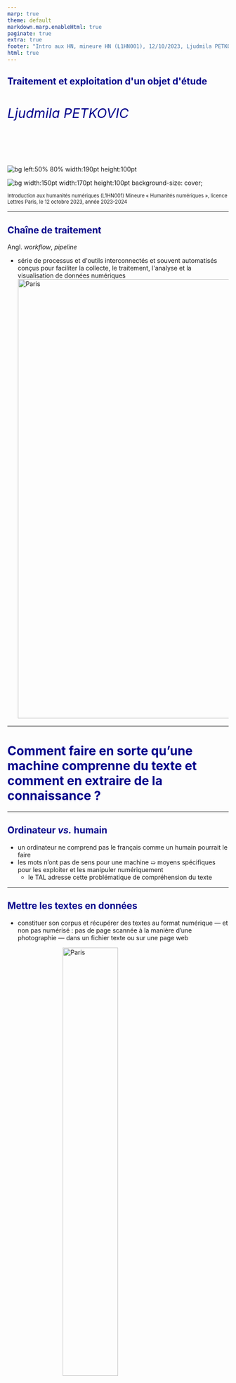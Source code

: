 ```yaml
---
marp: true
theme: default
markdown.marp.enableHtml: true
paginate: true
extra: true
footer: "Intro aux HN, mineure HN (L1HN001), 12/10/2023, Ljudmila PETKOVIC"
html: true
---
```


  <style type="text/css">
  section {
    background-color: white;
    color: black;
  }

@import url('//maxcdn.bootstrapcdn.com/font-awesome/4.2.0/css/font-awesome.min.css');

td {
  text-align: center;
}

h1 {
    color: DarkBlue;
  }

  

  h2 {
    color: DarkBlue;
  }

  h3 {
    color: DarkBlue;
  }

  h4 {
    color: DarkBlue;
  }

  h5 {
    color: DarkBlue;
  }

  h6 {
    color: DarkBlue;
    font-size: 30px;
    font-weight:normal;
  }

  blockquote {
    background: #ffedcc;
    border-left: 10px solid #d1bf9d;
    margin: 1.5em 10px;
    padding: 0.5em 10px;
  }
  blockquote:before{
    content: unset;
  }

  blockquote:after{
    content: unset;
  }

  medium-text {
      font-size: 0.9rem;
    }

  small-text {
      font-size: 0.7rem;
    }

  smaller-text {
      font-size: 0.5rem;
    }

  .center {
   display: block;
     margin-left: auto;
   margin-right: auto;
     width: 50%;
  }

    #content {
          position: relative;
      }
      #content img {
          position: absolute;
          top: -600px;
          right: 0px;
      }

.info-msg,
.success-msg,
.warning-msg,
.error-msg {
  margin: 5px 0;
  margin-bottom: 20px;
  padding: 10px;
  border-radius: 5px 5px 5px 5px;
  border: 2px solid transparent;
  border-color: transparent;
}
.info-msg {
  color: #059;
  background-color: #BEF;
}
.success-msg {
  color: #270;
  background-color: #DFF2BF;
}
.warning-msg {
  color: #9F6000;
  background-color: #FEEFB3;
}
.error-msg {
  color: #D8000C;
  background-color: #FFBABA;
}



  </style>





  <!-- _class: lead -->

  ## Traitement et exploitation d'un objet d'étude

  ###### Ljudmila PETKOVIC

  <br>

  ![bg left:50% 80% width:190pt height:100pt](https://htl.cnrs.fr/wp-content/uploads/2021/05/sorbonne_nouvelle-devise-trapezes_bleu-e1622639412877.png) 


  ![bg width:150pt width:170pt height:100pt background-size: cover;](https://www.leaders.com.tn/uploads/content/thumbnails/155414613656_content.jpg) 


  <small-text>

  Introduction aux humanités numériques (L1HN001)
  Mineure « Humanités numériques », licence Lettres 
  Paris, le 12 octobre 2023, année 2023-2024

  </small-text>

---

## Chaîne de traitement

Angl. *workflow*, *pipeline* 

* série de processus et d'outils interconnectés et souvent automatisés conçus pour faciliter la collecte, le traitement, l'analyse et la visualisation de données numériques <img src="file:///home/ljudmila/Bureau/SN/IHN_L1HN001/cours/IHN_Ljudmila_PETKOVIC/cours_4_Traitement_Exploitation/img/workflow_IHN.png" alt="Paris" width="1000">

---

# Comment faire en sorte qu’une machine comprenne du texte et comment en extraire de la connaissance ?

---

## Ordinateur *vs.* humain

* un ordinateur ne comprend pas le français comme un humain pourrait le faire
* les mots n’ont pas de sens pour une machine ➯ moyens spécifiques pour les exploiter et les manipuler numériquement
  * le TAL adresse cette problématique de compréhension du texte 

---

## Mettre les textes en données

* constituer son corpus et récupérer des textes au format numérique — et non pas numérisé : pas de page scannée à la manière d’une photographie — dans un fichier texte ou sur une page web 

<img src="file:///home/ljudmila/Bureau/SN/IHN_L1HN001/cours/IHN_Ljudmila_PETKOVIC/cours_4_Traitement_Exploitation/img/acquisition.png" alt="Paris" width="500" class="center">

---

## Qu’est-ce que l’analyse de données textuelles ?

Mettre en données un texte, c’est en extraire des données organisées :

<style type="text/css">
.tg  {border-collapse:collapse;border-spacing:0;}
.tg td{border-color:black;border-style:solid;border-width:1px;font-family:Arial, sans-serif;font-size:14px;
  overflow:hidden;padding:10px 5px;word-break:normal;}
.tg th{border-color:black;border-style:solid;border-width:1px;font-family:Arial, sans-serif;font-size:14px;
  font-weight:normal;overflow:hidden;padding:10px 5px;word-break:normal;}
.tg .tg-z3id{border-color:#ffffff;color:#87321f;font-size:26px;font-weight:bold;text-align:left;vertical-align:top}
.tg .tg-b5gb{border-color:#ffffff;font-size:25px;text-align:left;vertical-align:top}
</style>
<table class="tg">
<thead>
  <tr>
    <th class="tg-z3id">fréquences</th>
    <th class="tg-b5gb">nombre de mots dans une phrase, dans le corpus</th>
  </tr>
</thead>
<tbody>
  <tr>
    <td class="tg-z3id">concordances</td>
    <td class="tg-b5gb"><span style="font-weight:400;font-style:normal">occurrences d’un mot dans son contexte</span></td>
  </tr>
  <tr>
    <td class="tg-z3id">index</td>
    <td class="tg-b5gb">liste hiérarchisée des mots les plus employés</td>
  </tr>
  <tr>
    <td class="tg-z3id">étiquetage morphosyntaxique</td>
    <td class="tg-b5gb">assigner chaque mot d'un texte à sa catégorie grammaticale</td>
  </tr>
  <tr>
    <td class="tg-z3id">relations</td>
    <td class="tg-b5gb">compte d’interactions entre tel et tel élément (p. ex. personnage)</td>
  </tr>
  <tr>
    <td class="tg-z3id">collocations (co-occurrences)</td>
    <td class="tg-b5gb">mots associés fréquemment</td>
  </tr>
</tbody>
</table>


* <small-text>comparer des auteurs, différents chapitres d’une même œuvre, différentes œuvres d’un même auteur...</small-text>

---

## Premières pistes d’analyses

* « **liberté** de presse », « **liberté** de pensée »...

<p align="center" width="100%">
    <img width="100%" src="file:///home/ljudmila/Bureau/SN/IHN_L1HN001/cours/IHN_Ljudmila_PETKOVIC/cours_4_Traitement_Exploitation/img/liberte.png">
</p>



<p style="text-align: center;"><small-text>Tableau et représentation des collocations du mot « liberté » dans <i>Actes et paroles</i> de Victor Hugo.</small-text></p>

---

## Outils de mise en données des textes

Pour transformer un texte en données organisées nous pouvons utiliser des logiciels, des services dédiés, ou entrer nous-même des données textuelles dans un tableur. 

* l’exploitation des textes nécessite qu’ils soient accessibles dans un format numérique exploitable par les services ou logiciels
* privilégier l’exploitation des textes accessibles dans le domaine public ou disponibles sous licence ouverte de type *creative commons* 

<div style="padding: 15px; border: 1px solid transparent; border-color: transparent; margin-bottom: 20px; border-radius: 4px; color: #a94442; background-color: #f2dede; border-color: #ebccd1;">
Avant d'être utilisables numériquement, les textes doivent subir un pré-traitement
(nettoyage).
</div>



---

## Gestion du paratexte

* crédits, mentions légales... ➯ besoin d'un nettoyage plus ciblé (programmation)

<table align="center">
  <tr>
    <td> <a href="https://fr.wikisource.org/wiki/Hamlet/Traduction_Hugo,_1865/Le_premier_Hamlet"><img src="file:///home/ljudmila/Bureau/SN/IHN_L1HN001/cours/IHN_Ljudmila_PETKOVIC/cours_4_Traitement_Exploitation/img/wikisource.png"  alt="1" width = 350 height = 400 ></a></td>
   <td><img src="file:///home/ljudmila/Bureau/SN/IHN_L1HN001/cours/IHN_Ljudmila_PETKOVIC/cours_4_Traitement_Exploitation/img/credits.png"  alt="1" width = 450px height = 400px >
</td>

   </tr> 
</table>

---

## Pré-traitement

* étape inévitable, essentielle et pourtant fastidieuse pour tout projet TAL
* harmonisation : du corpus « bruité » ou « sale » au corpus « propre », p. ex. 
  * tokeniser le texte
  * enlever les mots vides
  * lemmatiser le texte 
  * remplacer toutes les majuscules par des minuscules (`ljudmila ≠ Ljudmila`)
  * retirer la ponctuation (`. , ? ! ; : ... ( ) [ ] « » – / { }`)
  * retirer les nombres (si ceux-ci n’apportent pas d’informations pour l’analyse)
  * supprimer les lignes vides
* soit « nettoyer » le texte ou laisser ce « bruit » s’il ne fausse pas l’analyse
* tâche non triviale, a priori effectuée de manière entièrement automatisée

---

## Tokenisation

* décomposer une phrase, et donc un document, en *tokens*
  * token : élément correspondant à un mot ou une ponctuation
* cas particuliers :
  * mots avec un trait d’union (*peut être* ≠ *peut-être*)
  * dates et heures séparées par des points, des slashs, des deux points
  * apostrophes 
  * caractères spéciaux : émoticônes, formules mathématiques

---

## Tokenisation

<p align="center" width="100%">
    <img width="100%" src="file:///home/ljudmila/Bureau/SN/IHN_L1HN001/cours/IHN_Ljudmila_PETKOVIC/cours_4_Traitement_Exploitation/img/tokenisation.png">
</p>


---

## Mots vides 

* mots fonctionnels, mots outils, « antidictionnaires » (angl. *stop words*) 
* mots dont la fréquence d'apparition est trop élevée et dont le contenu n'est pas pertinent pour le processus d'extraction
  * typiquement les mots grammaticaux : conjonctions, prépositions, déterminants, pronoms, adverbes (*et, dans, le, je, où*...)

> :warning: À noter que la stylométrie<sup>1</sup> s’intéresse particulièrement à l’agencement des mots outils, signature « verbale » inconsciente du discours.

<small-text><sup>1</sup> Approche computationnelle et quantitative du texte, dont l'objectif est de mesurer les idiosynchrasies stylistiques, appellées « stylomes » (un ensemble de caractéristiques mesurables des produits linguistiques).</small-text>

---

## Retirer les mots vides

<p align="center" width="100%">
    <img width="100%" src="file:///home/ljudmila/Bureau/SN/IHN_L1HN001/cours/IHN_Ljudmila_PETKOVIC/cours_4_Traitement_Exploitation/img/stopwords.png">
</p>


---

## Lemmatisation

* chaque mot a une forme canonique (forme racine) et des formes fléchies (différentes occurrences possibles)

* objectif : associer chaque mot à une forme canonique 

* analyse lexicale qui permet de regrouper les mots d’une même famille ensemble 

  ➯ regroupement par *lemme*

  * verbes ➯ **infinitif** 
  * noms, adjectifs, articles ➯ **masculin singulier**

  <small-text>(le lemme correspond à l’infinitif des verbes et à la forme au masculin singulier des noms, adjectifs et articles)</small-text>

---

## Lemmatisation

<style type="text/css">
.tg  {border-collapse:collapse;border-spacing:0;}
.tg td{border-color:black;border-style:solid;border-width:1px;font-family:Arial, sans-serif;font-size:14px;
  overflow:hidden;padding:10px 5px;word-break:normal;}
.tg th{border-color:black;border-style:solid;border-width:1px;font-family:Arial, sans-serif;font-size:14px;
  font-weight:normal;overflow:hidden;padding:10px 5px;word-break:normal;}
.tg .tg-jejv{border-color:#ffffff;color:#010066;font-size:26px;font-weight:bold;text-align:center;vertical-align:top}
.tg .tg-z4av{border-color:#ffffff;color:#000000;font-size:26px;text-align:center;vertical-align:top}
</style>
<table class="tg">
<thead>
  <tr>
    <th class="tg-jejv">les</th>
    <th class="tg-jejv">étoiles</th>
    <th class="tg-jejv">claires</th>
    <th class="tg-jejv">luisent</th>
    <th class="tg-jejv">dans</th>
    <th class="tg-jejv">la</th>
    <th class="tg-jejv">nuit</th>
    <th class="tg-jejv">noire</th>
  </tr>
</thead>
<tbody>
  <tr>
    <td class="tg-z4av">le</td>
    <td class="tg-z4av">étoile</td>
    <td class="tg-z4av">clair</td>
    <td class="tg-z4av">luire</td>
    <td class="tg-z4av">dans</td>
    <td class="tg-z4av">le</td>
    <td class="tg-z4av">nuit<br></td>
    <td class="tg-z4av">noir</td>
  </tr>
</tbody>
</table>



### Lemmatisation + élimination des mots vides

<p align="center">
    <img width="90%" src="file:///home/ljudmila/Bureau/SN/IHN_L1HN001/cours/IHN_Ljudmila_PETKOVIC/cours_4_Traitement_Exploitation/img/lemmatisation_stopwords_corr.png">
</p>



---

### Autre exemple de la lemmatisation

- texte **brut** : Le petit chat <i style="color:darkblue;">a disparu</i>. C'<i style="color:darkblue;">est</i> dommage, il <i style="color:darkblue;">était</i> gentil le chat.
- texte **lemmatisé** : Le petit chat <i style="color:darkgreen;">avoir disparaître</i>. C'<i style="color:darkgreen;">être</i> dommage, il <i style="color:darkgreen;">être</i> gentil le chat.
  - nombre de **lemmes**, après avoir converti tous les mots en minuscules (<b>10</b>) : *le, petit, chat, avoir, disparaître, c', être, dommage, il, gentil*


---

### *Token* vs. *type*

Le petit chat a disparu. C'est dommage, il était gentil le chat.

- **tokens** : instances individuelles d'une unité linguistique (<b style="color:darkblue;">13</b>) : *Le, petit, chat, a, disparu, c', est, dommage, il, était, gentil, le, chat*

- **types** : formes fléchies des mots, classes de tokens contenant la même séquence de caractères (<b style="color:red;">12</b>) : *Le, petit, chat, a, disparu, c', est, dommage, il, était, gentil, le*

  - noter deux différentes graphies de l'article défini (*Le, le*), considérées comme deux types différents, ainsi que la non-répétition du mot *chat*

  <div style="padding: 15px; border: 1px solid transparent; border-color: transparent; margin-bottom: 20px; border-radius: 4px; color: #31708f; background-color: #d9edf7; border-color: #bce8f1;">Les <b style="color:darkblue;">tokens</b> servent à mesurer le <b>volume</b> d'un corpus, tandis que les <b style="color:red;">types</b> servent à en mesurer la <b>richesse</b>, le nombre de formes <b>uniques</b>.</div>

  <div style="padding: 15px; border: 1px solid transparent; border-color: transparent; margin-bottom: 20px; border-radius: 4px; color: #8a6d3b;; background-color: #fcf8e3; border-color: #faebcc;">Ici, on ne compte <b>pas</b> les signes de ponctuations.</div>

---

### Mettre les textes en données (exemple)

<img src="file:///home/ljudmila/Bureau/SN/IHN_L1HN001/cours/IHN_Ljudmila_PETKOVIC/cours_4_Traitement_Exploitation/img/tableurs.png" alt="Paris" width="1000">

<p style="text-align: center;"><small-text>Tableur des échanges épistolaires dans <i>Les Liaisons dangereuses </i> (gauche) ; index des mots et informations sur le corpus <i>Les Misérables</i> (droite).</small-text></p>

---

## Voyant Tools

https://voyant-tools.org/

* environnement d’analyse de texte en ligne
* plateforme d’analyse de texte assistée par ordinateur
* aucune installation de logiciel n’est nécessaire
* analyser des textes importés depuis des fichiers ou liens hypertextes 
* analyser une œuvre, plusieurs pour les comparer (ou plusieurs actes/chapitres d’une même œuvre)

---

## Voyant Tools 

* [tutoriel d'Aurélien Berra](https://github.com/aurelberra/voyant_tools/blob/master/tutorial/voyant_tools_intro_fr.md) 
* [vidéo tutoriel](https://www.youtube.com/watch?v=W4EWdzJzCFQ&source_ve_path=OTY3MTQ&feature=emb_imp_woyt) de l'ancien labex [OBVIL](https://obvil.sorbonne-universite.fr/) 

<!--<iframe width="1000" height="600" src="https://www.youtube.com/embed/W4EWdzJzCFQ?si=jcSxSWsGlnjp7x3B" class="center" title="YouTube video player" frameborder="0" allow="accelerometer; autoplay; clipboard-write; encrypted-media; gyroscope; picture-in-picture; web-share" allowfullscreen></iframe>-->



---

## Des données aux visualisations

Les données textuelles peuvent être compilées dans des tableaux et comparées, analysées, représentées graphiquement avec des outils de visualisation de données.

Objectifs :

* analyser un grand volume de texte, dépasser les capacités de lecture

* mettre en évidence des aspects du corpus, étayer une argumentation

* ouvrir de nouvelles pistes sur le corpus ou asseoir une théorie

---

## À quoi bon ?

* le travail sur les données issues de texte, leur analyse et représentation, sert l’interprétation des œuvres
* interroger le texte, l'analyser dans un environnement technologique de l’écrit devenu numérique
* s'acculturer à ce milieu du texte, développer des habiletés propres au numérique et à la discipline pratiquée : les lettres, l’étude de textes

---

## Références 

  * **Gabay, S.** (2021). « 4. Introduction à la stylométrie » [_diapositives_] https://github.com/gabays/32M7129/blob/master/Cours_04/Cours_Geneve_4.pdf.
  * **Galleron, I.** (2021). « Introduction aux humanités numériques (L1HN001) [_diapositives en interne_].
  * **Marques, J.** (2021). « L’analyse de données textuelles en classe au service de la compréhension et de l’interprétation des textes ». Medium https://j0annamarques.medium.com/lanalyse-de-donn%C3%A9es-textuelles-en-classe-au-service-de-la-compr%C3%A9hension-et-de-l-interpr%C3%A9tation-des-5c3b96dd97c6.
  * **Team Data** (2018). Introduction au NLP : le traitement de texte automatisé » https://blog.coddity.com/articles/natural-language-processing/.stav
